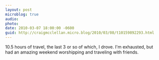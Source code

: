 ```yaml
---
layout: post
microblog: true
audio: 
photo: 
date: 2010-03-07 18:00:00 -0600
guid: http://craigmcclellan.micro.blog/2010/03/08/t10159892293.html
---
```

10.5 hours of travel, the last 3 or so of which, I drove. I'm exhausted, but had an amazing weekend worshipping and traveling with friends.
